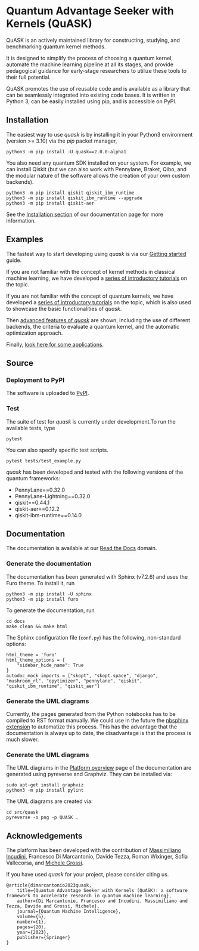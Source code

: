 # Quantum Advantage Seeker with Kernels (QuASK)

QuASK is an actively maintained library for constructing, studying, and benchmarking quantum kernel methods.

It is designed to simplify the process of choosing a quantum kernel, automate the machine learning pipeline at all its stages, and provide pedagogical guidance for early-stage researchers to utilize these tools to their full potential.

QuASK promotes the use of reusable code and is available as a library that can be seamlessly integrated into existing code bases. It is written in Python 3, can be easily installed using pip, and is accessible on PyPI.

## Installation 

The easiest way to use *quask* is by installing it in your Python3
environment (version >= 3.10) via the *pip* packet manager,

    python3 -m pip install -U quask==2.0.0-alpha1

You also need any quantum SDK installed on your system. For example, we can install Qiskit (but we can also work with Pennylane, Braket, Qibo, and the modular nature of the software allows the creation of your own custom backends).

    python3 -m pip install qiskit qiskit_ibm_runtime
    python3 -m pip install qiskit_ibm_runtime --upgrade
    python3 -m pip install qiskit-aer

See the [Installation section](https://quask.readthedocs.io/en/latest/installation.html) 
of our documentation page for more information.

## Examples

The fastest way to start developing using _quask_ is via our [Getting started](https://quask.readthedocs.io/en/latest/getting_started.html) guide.

If you are not familiar with the concept of kernel methods in classical machine learning, we have developed a [series of introductory tutorials](https://quask.readthedocs.io/en/latest/tutorials_classical/index.html) on the topic. 

If you are not familiar with the concept of quantum kernels, we have developed a [series of introductory tutorials](https://quask.readthedocs.io/en/latest/tutorials_quantum/index.html) on the topic, which is also used to showcase the basic functionalities of _quask_. 

Then [advanced features of _quask_](https://quask.readthedocs.io/en/latest/tutorials_quask/index.html) are shown, including the use of different backends, the criteria to evaluate a quantum kernel, and the automatic optimization approach.

Finally, [look here for some applications](https://quask.readthedocs.io/en/latest/tutorials_applications/index.html). 


## Source 


### Deployment to PyPI

The software is uploaded to [PyPI](https://pypi.org/project/quask/).

### Test

The suite of test for _quask_ is currently under development.To run the available tests, type 

    pytest


You can also specify specific test scripts.

    pytest tests/test_example.py

 _quask_ has been developed and tested with the following versions of the quantum frameworks: 

* PennyLane==0.32.0
* PennyLane-Lightning==0.32.0
* qiskit==0.44.1
* qiskit-aer==0.12.2
* qiskit-ibm-runtime==0.14.0


## Documentation 

The documentation is available at our [Read the Docs](https://quask.readthedocs.io/en/latest/) domain. 

### Generate the documentation

The documentation has been generated with Sphinx (v7.2.6) and uses the Furo theme. To install it, run

    python3 -m pip install -U sphinx
    python3 -m pip install furo

To generate the documentation, run

    cd docs
    make clean && make html

The Sphinx configuration file (`conf.py`) has the following, non-standard options:

    html_theme = 'furo'
    html_theme_options = {
        "sidebar_hide_name": True
    }
    autodoc_mock_imports = ["skopt", "skopt.space", "django", "mushroom_rl", "opytimizer", "pennylane", "qiskit", "qiskit_ibm_runtime", "qiskit_aer"]

### Generate the UML diagrams

Currently, the pages generated from the Python notebooks has to be compiled to RST format manually. We could use in the future the [nbsphinx extension](https://docs.readthedocs.io/en/stable/guides/jupyter.html) to automatize this process. This has the advantage that the documentation is always up to date, the disadvantage is that the process is much slower. 

### Generate the UML diagrams

The UML diagrams in the [Platform overview](https://quask.readthedocs.io/en/latest/platform_overview.html) page of the documentation are generated using pyreverse and Graphviz. They can be installed via:

    sudo apt-get install graphviz
    python3 -m pip install pylint

The UML diagrams are created via: 

    cd src/quask
    pyreverse -o png -p QUASK .


## Acknowledgements

The platform has been developed with the contribution of [Massimiliano Incudini](https://incud.github.io), Francesco Di Marcantonio, Davide Tezza, Roman Wixinger, Sofia Vallecorsa, and [Michele Grossi](https://scholar.google.com/citations?user=cnfcO7cAAAAJ&hl=en). 

If you have used _quask_ for your project, please consider citing us.

    @article{dimarcantonio2023quask,
        title={Quantum Advantage Seeker with Kernels (QuASK): a software framework to accelerate research in quantum machine learning},
        author={Di Marcantonio, Francesco and Incudini, Massimiliano and Tezza, Davide and Grossi, Michele},
        journal={Quantum Machine Intelligence},
        volume={5},
        number={1},
        pages={20},
        year={2023},
        publisher={Springer}
    }

